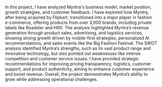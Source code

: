 In this project, I have analyzed Myntra's business model, market position, growth strategies, and customer feedback. 
I have explored how Myntra, after being acquired by Flipkart, transitioned into a major player in fashion e-commerce, offering products from over 3,000 brands, including private labels like Roadster and HRX. 
The analysis highlighted Myntra’s revenue generation through product sales, advertising, and logistics services, showing strong growth driven by mobile-first strategies, personalized AI recommendations, and sales events like the Big Fashion Festival.
The SWOT analysis identified Myntra’s strengths, such as its vast product range and innovative technology, but also pointed out weaknesses like intense competition and customer service issues. 
I have provided strategic recommendations for improving pricing transparency, logistics, customer support, and product authenticity, aiming to enhance customer experience and boost revenue.
Overall, the project demonstrates Myntra’s ability to grow while addressing operational challenges.
